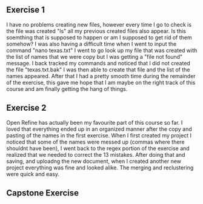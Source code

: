 
## Exercise 1 ##
I have no problems creating new files, however every time I go to check is the file was created "ls" all my previous created files also appear. Is this soemthing that is supposed to happen or am I supposed to get rid of them somehow? 
I was also having a difficult time when I went to input the command "nano texas.txt" I went to go look up my file that was created with the list of names that we were copy but I was getting a "file not found" message. I back tracked my commands and noticed that I did not created the file "texas.txt.bak" I was then able to create that file and the list of the names appeared.
After that I had a pretty smooth time during the remainder of the exercise, this gave me hope that I am maybe on the right track of this course and am finally getting the hang of things.

## Exercise 2 ##
Open Refine has actually been my favourite part of this course so far. I loved that everything ended up in an organized manner after the copy and pasting of the names in the first exercise. When I first created my project I noticed that some of the names were messed up (commas where there shouldnt have been), I went back to the regex portion of the exercise and realized that we needed to correct the 13 mistakes. 
After doing that and saving, and uploadng the new document, when I created another new project everything was fine and looked alike. The merging and reclustering were quick and easy. 

## Capstone Exercise ##
